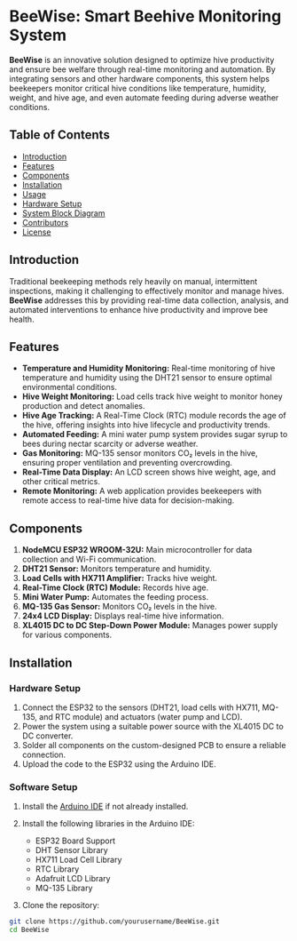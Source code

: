 # BeeWise: Smart Beehive Monitoring System

**BeeWise** is an innovative solution designed to optimize hive productivity and ensure bee welfare through real-time monitoring and automation. By integrating sensors and other hardware components, this system helps beekeepers monitor critical hive conditions like temperature, humidity, weight, and hive age, and even automate feeding during adverse weather conditions.

## Table of Contents

- [Introduction](#introduction)
- [Features](#features)
- [Components](#components)
- [Installation](#installation)
- [Usage](#usage)
- [Hardware Setup](#hardware-setup)
- [System Block Diagram](#system-block-diagram)
- [Contributors](#contributors)
- [License](#license)

## Introduction

Traditional beekeeping methods rely heavily on manual, intermittent inspections, making it challenging to effectively monitor and manage hives. **BeeWise** addresses this by providing real-time data collection, analysis, and automated interventions to enhance hive productivity and improve bee health.

## Features

- **Temperature and Humidity Monitoring:** Real-time monitoring of hive temperature and humidity using the DHT21 sensor to ensure optimal environmental conditions.
- **Hive Weight Monitoring:** Load cells track hive weight to monitor honey production and detect anomalies.
- **Hive Age Tracking:** A Real-Time Clock (RTC) module records the age of the hive, offering insights into hive lifecycle and productivity trends.
- **Automated Feeding:** A mini water pump system provides sugar syrup to bees during nectar scarcity or adverse weather.
- **Gas Monitoring:** MQ-135 sensor monitors CO₂ levels in the hive, ensuring proper ventilation and preventing overcrowding.
- **Real-Time Data Display:** An LCD screen shows hive weight, age, and other critical metrics.
- **Remote Monitoring:** A web application provides beekeepers with remote access to real-time hive data for decision-making.

## Components

1. **NodeMCU ESP32 WROOM-32U:** Main microcontroller for data collection and Wi-Fi communication.
2. **DHT21 Sensor:** Monitors temperature and humidity.
3. **Load Cells with HX711 Amplifier:** Tracks hive weight.
4. **Real-Time Clock (RTC) Module:** Records hive age.
5. **Mini Water Pump:** Automates the feeding process.
6. **MQ-135 Gas Sensor:** Monitors CO₂ levels in the hive.
7. **24x4 LCD Display:** Displays real-time hive information.
8. **XL4015 DC to DC Step-Down Power Module:** Manages power supply for various components.

## Installation

### Hardware Setup

1. Connect the ESP32 to the sensors (DHT21, load cells with HX711, MQ-135, and RTC module) and actuators (water pump and LCD).
2. Power the system using a suitable power source with the XL4015 DC to DC converter.
3. Solder all components on the custom-designed PCB to ensure a reliable connection.
4. Upload the code to the ESP32 using the Arduino IDE.

### Software Setup

1. Install the [Arduino IDE](https://www.arduino.cc/en/software) if not already installed.
2. Install the following libraries in the Arduino IDE:
   - ESP32 Board Support
   - DHT Sensor Library
   - HX711 Load Cell Library
   - RTC Library
   - Adafruit LCD Library
   - MQ-135 Library

3. Clone the repository:

```bash
git clone https://github.com/yourusername/BeeWise.git
cd BeeWise
